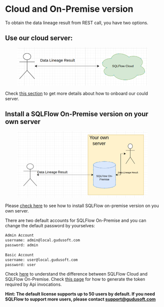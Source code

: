 # Cloud and On-Premise version

To obtain the data lineage result from REST call, you have two options.

## Use our cloud server:

<figure><img src="../../../.gitbook/assets/222_20221203221711.png" alt=""><figcaption></figcaption></figure>

Check [this section](../../../3.-api-docs/prerequisites.md#sqlflow-cloud-server) to get more details about how to onboard our could server.

## Install a SQLFlow On-Premise version on your own server

<figure><img src="../../../.gitbook/assets/111_20221203221701.png" alt=""><figcaption></figcaption></figure>

Please [check here](../) to see how to install SQLFlow on-premise version on you own server.&#x20;

There are two default accounts for SQLFlow On-Premise and you can change the default password by yourselves:

```
Admin Account
username: admin@local.gudusoft.com
password: admin

Basic Account
username: user@local.gudusoft.com
password: user
```

Check [here](../../../3.-api-docs/prerequisites.md#difference-between-using-sqlflow-cloud-server-and-sqlflow-on-premise-version) to understand the difference between SQLFlow Cloud and SQLFlow On-Premise. Check [this page](../../../3.-api-docs/using-the-rest-api.md#1.-generate-a-token) for how to generate the token required by Api invocations.

**Hint: The default license supports up to 50 users by default. If you need SQLFlow to support more users, please contact support@gudusoft.com**
